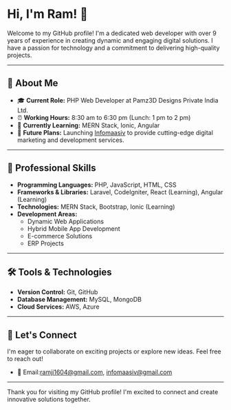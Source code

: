 # Hi, I'm Ram! 👋

Welcome to my GitHub profile! I'm a dedicated web developer with over 9 years of experience in creating dynamic and engaging digital solutions. I have a passion for technology and a commitment to delivering high-quality projects.

---

## 🌟 About Me

- 🎓 **Current Role:** PHP Web Developer at Pamz3D Designs Private India Ltd.
- ⏰ **Working Hours:** 8:30 am to 6:30 pm (Lunch: 1 pm to 2 pm)
- 🌱 **Currently Learning:** MERN Stack, Ionic, Angular
- 🚀 **Future Plans:** Launching [Infomaasiv](http://infomaasiv.com) to provide cutting-edge digital marketing and development services.

---

## 💼 Professional Skills

- **Programming Languages:** PHP, JavaScript, HTML, CSS
- **Frameworks & Libraries:** Laravel, CodeIgniter, React (Learning), Angular (Learning)
- **Technologies:** MERN Stack, Bootstrap, Ionic (Learning)
- **Development Areas:**
  - Dynamic Web Applications
  - Hybrid Mobile App Development
  - E-commerce Solutions
  - ERP Projects

---

## 🛠️ Tools & Technologies

- **Version Control:** Git, GitHub
- **Database Management:** MySQL, MongoDB
- **Cloud Services:** AWS, Azure

---


## 🤝 Let's Connect

I'm eager to collaborate on exciting projects or explore new ideas. Feel free to reach out!

- 📧 Email:ramji1604@gmail.com, infomaasiv@gmail.com

---

Thank you for visiting my GitHub profile! I'm excited to connect and create innovative solutions together.

